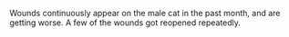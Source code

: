 Wounds continuously appear on the male cat in the past month, and are getting worse. A few of the wounds got reopened repeatedly.
